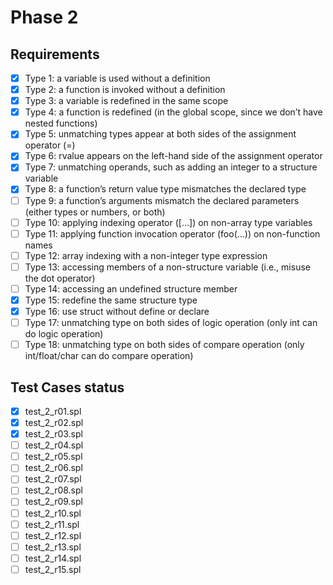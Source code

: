 # Phase 2

## Requirements

- [x] Type 1: a variable is used without a definition
- [x] Type 2: a function is invoked without a definition
- [x] Type 3: a variable is redefined in the same scope
- [x] Type 4: a function is redefined (in the global scope, since we don’t have nested functions)
- [x] Type 5: unmatching types appear at both sides of the assignment operator (=)
- [x] Type 6: rvalue appears on the left-hand side of the assignment operator
- [x] Type 7: unmatching operands, such as adding an integer to a structure variable
- [x] Type 8: a function’s return value type mismatches the declared type
- [ ] Type 9: a function’s arguments mismatch the declared parameters (either types or numbers, or both)
- [ ] Type 10: applying indexing operator ([...]) on non-array type variables
- [ ] Type 11: applying function invocation operator (foo(...)) on non-function names
- [ ] Type 12: array indexing with a non-integer type expression
- [ ] Type 13: accessing members of a non-structure variable (i.e., misuse the dot operator)
- [ ] Type 14: accessing an undefined structure member
- [x] Type 15: redefine the same structure type
- [x] Type 16: use struct without define or declare
- [ ] Type 17: unmatching type on both sides of logic operation (only int can do logic operation)
- [ ] Type 18: unmatching type on both sides of compare operation (only int/float/char can do compare operation)

## Test Cases status
- [x] test_2_r01.spl
- [x] test_2_r02.spl
- [x] test_2_r03.spl
- [ ] test_2_r04.spl
- [ ] test_2_r05.spl
- [ ] test_2_r06.spl
- [ ] test_2_r07.spl
- [ ] test_2_r08.spl
- [ ] test_2_r09.spl
- [ ] test_2_r10.spl
- [ ] test_2_r11.spl
- [ ] test_2_r12.spl
- [ ] test_2_r13.spl
- [ ] test_2_r14.spl
- [ ] test_2_r15.spl